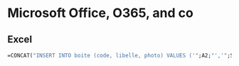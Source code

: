 
# Microsoft Office, O365, and co

## Excel

```vb
=CONCAT("INSERT INTO boite (code, libelle, photo) VALUES ('";A2;"','";SUBSTITUE(SUBSTITUE(B2; "’"; "'"); "'"; "''");"','";C2;"');")